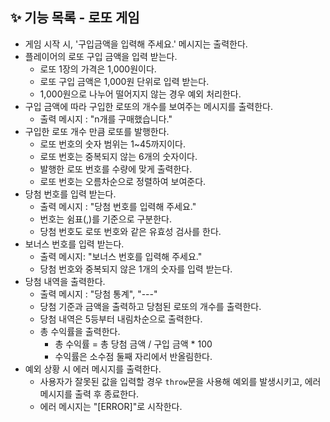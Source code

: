 ## ✨ 기능 목록 - 로또 게임

- 게임 시작 시, '구입금액을 입력해 주세요.' 메시지는 출력한다.
- 플레이어의 로또 구입 금액을 입력 받는다.
  - 로또 1장의 가격은 1,000원이다.
  - 로또 구입 금액은 1,000원 단위로 입력 받는다.
  - 1,000원으로 나누어 떨어지지 않는 경우 예외 처리한다.
- 구입 금액에 따라 구입한 로또의 개수를 보여주는 메시지를 출력한다.
  - 출력 메시지 : "n개를 구매했습니다."
- 구입한 로또 개수 만큼 로또를 발행한다.
  - 로또 번호의 숫자 범위는 1~45까지이다.
  - 로또 번호는 중복되지 않는 6개의 숫자이다.
  - 발행한 로또 번호를 수량에 맞게 출력한다.
  - 로또 번호는 오름차순으로 정렬하여 보여준다.
- 당첨 번호를 입력 받는다.
  - 출력 메시지 : "당첨 번호를 입력해 주세요."
  - 번호는 쉼표(,)를 기준으로 구분한다.
  - 당첨 번호도 로또 번호와 같은 유효성 검사를 한다.
- 보너스 번호를 입력 받는다.
  - 출력 메시지: "보너스 번호를 입력해 주세요."
  - 당첨 번호와 중복되지 않은 1개의 숫자를 입력 받는다.
- 당첨 내역을 출력한다.
  - 출력 메시지 : "당첨 통계", "---"
  - 당첨 기준과 금액을 출력하고 당첨된 로또의 개수를 출력한다.
  - 당첨 내역은 5등부터 내림차순으로 출력한다.
  - 총 수익률을 출력한다.
    - 총 수익률 = 총 당첨 금액 / 구입 금액 \* 100
    - 수익률은 소수점 둘째 자리에서 반올림한다.
- 예외 상황 시 에러 메시지를 출력한다.
  - 사용자가 잘못된 값을 입력할 경우 `throw`문을 사용해 예외를 발생시키고, 에러 메시지를 출력 후 종료한다.
  - 에러 메시지는 "[ERROR]"로 시작한다.
